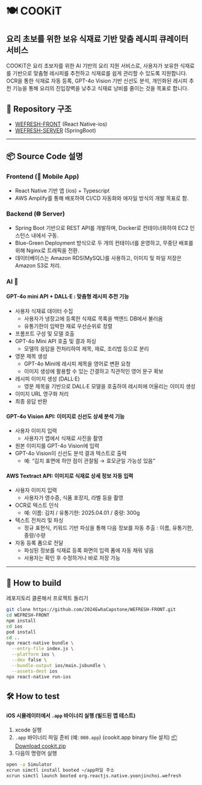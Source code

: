 # 🍽️ COOKiT
## 요리 초보를 위한 보유 식재료 기반 맞춤 레시피 큐레이터 서비스

COOKiT은 요리 초보자를 위한 AI 기반의 요리 지원 서비스로, 사용자가 보유한 식재료를 기반으로 맞춤형 레시피를 추천하고 식재료를 쉽게 관리할 수 있도록 지원합니다. OCR을 통한 식재료 자동 등록, GPT-4o Vision 기반 신선도 분석, 개인화된 레시피 추천 기능을 통해 요리의 진입장벽을 낮추고 식재료 낭비를 줄이는 것을 목표로 합니다.
## 📁 Repository 구조

- [WEFRESH-FRONT](https://github.com/2024EwhaCapstone/WEFRESH-FRONT) (React Native-ios)
- [WEFRESH-SERVER](https://github.com/2024EwhaCapstone/WEFRESH-SERVER) (SpringBoot)

---

## 📦 Source Code 설명

### Frontend (📱 Mobile App)
- React Native 기반 앱 (ios) + Typescript
- AWS Amplify를 통해 배포하여 CI/CD 자동화와 애자일 방식의 개발 목표로 함.

### Backend (🌐 Server)
- Spring Boot 기반으로 REST API를 개발하며, Docker로 컨테이너화하여 EC2 인스턴스 내에서 구동.
- Blue-Green Deployment 방식으로 두 개의 컨테이너를 운영하고, 무중단 배포를 위해 Nginx로 트래픽을 전환.
- 데이터베이스는 Amazon RDS(MySQL)를 사용하고, 이미지 및 파일 저장은 Amazon S3로 처리.


### AI 🤖

#### GPT-4o mini API + DALL·E : 맞춤형 레시피 추천 기능
- 사용자 식재료 데이터 수집
  - 사용자가 냉장고에 등록한 식재료 목록을 백엔드 DB에서 불러옴
  - 유통기한이 임박한 재료 우선순위로 정렬
- 프롬프트 구성 및 모델 호출
- GPT-4o Mini API 호출 및 결과 파싱
  - 모델의 응답을 전처리하여 제목, 재료, 조리법 등으로 분리
- 영문 제목 생성
  - GPT-4o Mini에 레시피 제목을 영어로 변환 요청
  - 이미지 생성에 활용할 수 있는 간결하고 직관적인 영어 문구 확보
- 레시피 이미지 생성 (DALL·E)
  - 영문 제목을 기반으로 DALL·E 모델을 호출하여 레시피에 어울리는 이미지 생성
- 이미지 URL 영구화 처리
- 최종 응답 반환 

#### GPT-4o Vision API: 이미지로 신선도 상세 분석 기능
- 사용자 이미지 입력
  - 사용자가 앱에서 식재료 사진을 촬영 
- 원본 이미지를 GPT-4o Vision에 입력
- GPT-4o Vision이 신선도 분석 결과 텍스트로 출력 
  - 예: “김치 표면에 하얀 점이 관찰됨 → 효모균일 가능성 있음”
  
#### AWS Textract API: 이미지로 식재료 상세 정보 자동 입력
- 사용자 이미지 입력
  - 사용자가 영수증, 식품 포장지, 라벨 등을 촬영  
- OCR로 텍스트 인식
  - 예: 이름: 김치 / 유통기한: 2025.04.01 / 중량: 300g
- 텍스트 전처리 및 파싱
  - 정규 표현식, 키워드 기반 파싱을 통해 다음 정보를 자동 추출 : 이름, 유통기한, 중량/수량 
- 자동 등록 폼으로 전달 
  - 파싱된 정보를 식재료 등록 화면의 입력 폼에 자동 채워 넣음 
  - 사용자는 확인 후 수정하거나 바로 저장 가능

---
## 📱 How to build
레포지토리 클론해서 프로젝트 돌리기

```bash
git clone https://github.com/2024EwhaCapstone/WEFRESH-FRONT.git
cd WEFRESH-FRONT
npm install
cd ios
pod install
cd ..
npx react-native bundle \
  --entry-file index.js \
  --platform ios \
  --dev false \
  --bundle-output ios/main.jsbundle \
  --assets-dest ios
npx react-native run-ios
```

## 🛠️ How to test
####  iOS 시뮬레이터에서 `.app` 바이너리 실행 (빌드된 앱 테스트)

1. xcode 실행
2. `.app` 바이너리 파일 준비 (예: `000.app`)
   (cookit.app binary file 설치)
  [📦 Download cookit.zip](https://github.com/2024EwhaCapstone/Growth/releases/download/v1.0.0/cookit.zip)
3. 다음의 명령어 실행
```bash
open -a Simulator
xcrun simctl install booted ~/app파일 주소
xcrun simctl launch booted org.reactjs.native.yoonjinchoi.wefresh
```
